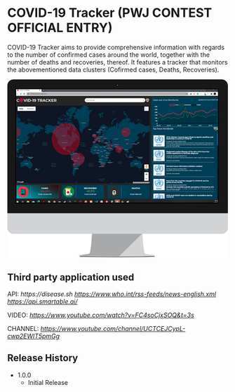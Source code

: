 # COVID-19 Tracker (PWJ CONTEST OFFICIAL ENTRY)

COVID-19 Tracker aims to provide comprehensive information with regards to the number of confirmed cases around the world, together with the number of deaths and recoveries, thereof. It features a tracker that monitors the abovementioned data clusters (Cofirmed cases, Deaths, Recoveries).

![](screenshot.jpg)

## Third party application used

API:
_https://disease.sh_
_https://www.who.int/rss-feeds/news-english.xml_
_https://api.smartable.ai/_

VIDEO:
_https://www.youtube.com/watch?v=FC4soCjxSOQ&t=3s_

CHANNEL:
_https://www.youtube.com/channel/UCTCEJCypL-cwp2EWlT5pmGg_

## Release History

- 1.0.0
  - Initial Release
